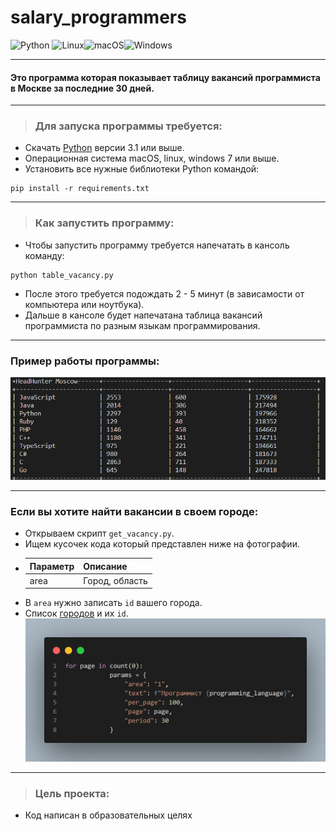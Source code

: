 # salary_programmers
![Python](https://img.shields.io/badge/python-3670A0?style=for-the-badge&logo=python&logoColor=ffdd54)
![Linux](https://img.shields.io/badge/Linux-FCC624?style=for-the-badge&logo=linux&logoColor=black)![macOS](https://img.shields.io/badge/mac%20os-000000?style=for-the-badge&logo=macos&logoColor=F0F0F0)![Windows](https://img.shields.io/badge/Windows-0078D6?style=for-the-badge&logo=windows&logoColor=white)

___
#### Это программа которая показывает таблицу вакансий программиста в Москве за последние 30 дней. 
___
>### Для запуска программы требуется:
 * Скачать [Python](https://www.python.org/) версии 3.1 или выше.
 * Операционная система macOS, linux, windows 7 или выше.
 * Установить все нужные библиотеки Python командой:
```
pip install -r requirements.txt
```
___
>### Как запустить программу:
* Чтобы запустить программу требуется напечатать в кансоль команду:
```
python table_vacancy.py
```
* После этого требуется подождать 2 - 5 минут (в зависамости от компьютера или ноутбука).
* Дальше в кансоле будет напечатана таблица вакансий программиста по разным языкам программирования.
___
### Пример работы программы:
![Описание](/images/scrin.png)
___
### Если вы хотите найти вакансии в своем городе:
* Открываем скрипт ```get_vacancy.py```.
* Ищем кусочек кода который представлен ниже на фотографии.
* | Параметр  | Описание |
  | ------------- | ------------- |
  | area  | Город, область |
* В ```area``` нужно записать ```id``` вашего города.
* Список [городов](https://api.hh.ru/areas) и их ```id```.
![Описание](/images/code.png)
___
>### Цель проекта:
* Код написан в образовательных целях  
